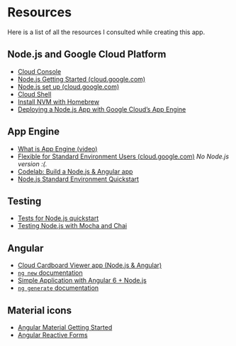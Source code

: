 # Resources

Here is a list of all the resources I consulted while creating this app.

## Node.js and Google Cloud Platform

  * [Cloud Console](https://console.cloud.google.com)
  * [Node.js Getting Started (cloud.google.com)](https://cloud.google.com/nodejs/getting-started/#before-you-begin)
  * [Node.js set up (cloud.google.com)](https://cloud.google.com/nodejs/docs/setup#installing_the_cloud_sdk)
  * [Cloud Shell](https://cloud.google.com/shell/docs/)
  * [Install NVM with Homebrew](http://dev.topheman.com/install-nvm-with-homebrew-to-use-multiple-versions-of-node-and-iojs-easily/)
  * [Deploying a Node.js App with Google Cloud’s App Engine](https://medium.com/google-cloud/deploying-a-node-js-app-on-google-cloud-8419de45e5dc)

## App Engine

  * [What is App Engine (video)](https://www.youtube.com/watch?v=s1g4H4-MSJg)
  * [Flexible for Standard Environment Users (cloud.google.com)](https://cloud.google.com/appengine/docs/flexible/go/flexible-for-standard-users)
    *No Node.js version :(.*
  * [Codelab: Build a Node.js & Angular app](https://codelabs.developers.google.com/codelabs/cloud-cardboard-viewer/)
  * [Node.js Standard Environment Quickstart](https://cloud.google.com/appengine/docs/standard/nodejs/quickstart)

## Testing

  * [Tests for Node.js quickstart](https://github.com/GoogleCloudPlatform/nodejs-docs-samples/blob/master/appengine/hello-world/flexible/test/app.test.js)
  * [Testing Node.js with Mocha and Chai](https://mherman.org/blog/testing-node-js-with-mocha-and-chai/)

## Angular

  * [Cloud Cardboard Viewer app (Node.js & Angular)](https://github.com/googlecodelabs/cloud-cardboard-viewer/tree/master/)
  * [`ng new` documentation](https://angular.io/cli/new)
  * [Simple Application with Angular 6 + Node.js](https://levelup.gitconnected.com/simple-application-with-angular-6-node-js-express-2873304fff0f)
  * [`ng generate` documentation](https://angular.io/cli/generate)

## Material icons

  * [Angular Material Getting Started](https://material.angular.io/guide/getting-started)
  * [Angular Reactive Forms](https://angular.io/guide/reactive-forms)
